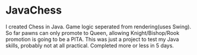 # JavaChess
I created Chess in Java. Game logic seperated from rendering(uses Swing). 
So far pawns can only promote to Queen, allowing Knight/Bishop/Rook promotion is going to be a PITA.
This was just a project to test my Java skills, probably not at all practical.
Completed more or less in 5 days.
